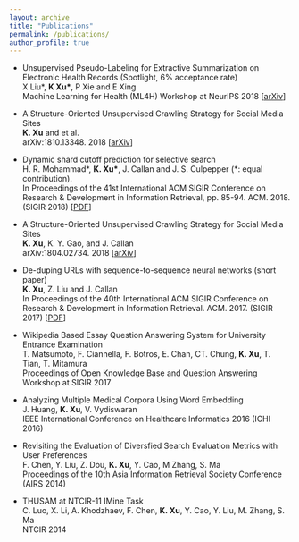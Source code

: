 ```yaml
---
layout: archive
title: "Publications"
permalink: /publications/
author_profile: true
---
```

* Unsupervised Pseudo-Labeling for Extractive Summarization on Electronic Health Records (Spotlight, 6% acceptance rate)  
X Liu\*, **K Xu\***, P Xie and E Xing  
Machine Learning for Health (ML4H) Workshop at NeurIPS 2018 [<a href="https://arxiv.org/abs/1811.08040"><u>arXiv</u></a>]

* A Structure-Oriented Unsupervised Crawling Strategy for Social Media Sites  
**K. Xu** and et al.  
arXiv:1810.13348. 2018 [<a href="https://arxiv.org/abs/1810.13348"><u>arXiv</u></a>]

* Dynamic shard cutoff prediction for selective search  
H. R. Mohammad\*, **K. Xu\***, J. Callan and J. S. Culpepper (\*: equal contribution).   
In Proceedings of the 41st International ACM SIGIR Conference on Research & Development in Information Retrieval, pp. 85-94. ACM. 2018. (SIGIR 2018) [<a href="https://www.cs.cmu.edu/~callan/Papers/sigir18-Hafeezul-Rahman-Mohammad.pdf"><u>PDF</u></a>]

* A Structure-Oriented Unsupervised Crawling Strategy for Social Media Sites  
**K. Xu**, K. Y. Gao, and J. Callan    
arXiv:1804.02734. 2018 [<a href="https://arxiv.org/abs/1804.02734"><u>arXiv</u></a>]

* De-duping URLs with sequence-to-sequence neural networks (short paper)  
**K. Xu**, Z. Liu and J. Callan  
In Proceedings of the 40th International ACM SIGIR Conference on Research & Development in Information Retrieval. ACM. 2017. (SIGIR 2017) [<a href="https://www.cs.cmu.edu/~callan/Papers/sigir17-Keyang-Xu.pdf"><u>PDF</u><a>]

* Wikipedia Based Essay Question Answering System for University Entrance Examination  
T. Matsumoto, F. Ciannella, F. Botros, E. Chan, CT. Chung, **K. Xu**, T. Tian, T. Mitamura  
Proceedings of Open Knowledge Base and Question Answering Workshop at SIGIR 2017  

* Analyzing Multiple Medical Corpora Using Word Embedding  
J. Huang, **K. Xu**, V. Vydiswaran  
IEEE International Conference on Healthcare Informatics 2016 (ICHI 2016)

* Revisiting the Evaluation of Diversfied Search Evaluation Metrics with User Preferences  
F. Chen, Y. Liu, Z. Dou, **K. Xu**, Y. Cao, M Zhang, S. Ma  
Proceedings of the 10th Asia Information Retrieval Society Conference (AIRS 2014) 

* THUSAM at NTCIR-11 IMine Task  
C. Luo, X. Li, A. Khodzhaev, F. Chen, **K. Xu**, Y. Cao, Y. Liu, M. Zhang, S. Ma  
NTCIR 2014



